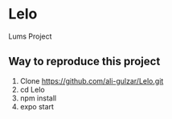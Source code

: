 # Lelo
Lums Project

## Way to reproduce this project

1. Clone https://github.com/ali-gulzar/Lelo.git
2. cd Lelo
3. npm install
4. expo start